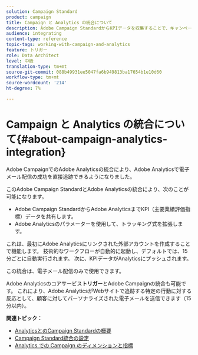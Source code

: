 ```yaml
---
solution: Campaign Standard
product: campaign
title: Campaign と Analytics の統合について
description: Adobe Campaign StandardからKPIデータを収集することで、キャンペーンデータをAdobe Analyticsと共有して、Adobe Campaignからの電子メールマーケティング指標を測定できるようになりました。
audience: integrating
content-type: reference
topic-tags: working-with-campaign-and-analytics
feature: トリガー
role: Data Architect
level: 中級
translation-type: tm+mt
source-git-commit: 088b49931ee5047fa6b949813ba17654b1e10d60
workflow-type: tm+mt
source-wordcount: '214'
ht-degree: 7%

---
```



# Campaign と Analytics の統合について{#about-campaign-analytics-integration}

Adobe CampaignでのAdobe Analyticsの統合により、Adobe Analyticsで電子メール配信の成功を直接追跡できるようになりました。

このAdobe Campaign StandardとAdobe Analyticsの統合により、次のことが可能になります。

* Adobe Campaign StandardからAdobe AnalyticsまでKPI（主要業績評価指標）データを共有します。
* Adobe Analyticsのパラメーターを使用して、トラッキング式を拡張します。

これは、最初にAdobe Analyticsにリンクされた外部アカウントを作成することで機能します。 技術的なワークフローが自動的に起動し、デフォルトでは、15分ごとに自動実行されます。 次に、KPIデータがAnalyticsにプッシュされます。

この統合は、電子メール配信のみで使用できます。

Adobe Analyticsのコアサービス&#x200B;**トリガー**&#x200B;とAdobe Campaignの統合も可能です。 これにより、Adobe AnalyticsがWebサイトで追跡する特定の行動に対する反応として、顧客に対してパーソナライズされた電子メールを送信できます（15分以内）。

**関連トピック：**

* [AnalyticsとのCampaign Standardの概要](https://docs.adobe.com/content/help/en/analytics/integration/adobe-campaign.html)
* [Campaign Standard統合の設定](https://docs.adobe.com/content/help/en/campaign-standard/using/integrating-with-adobe-cloud/working-with-campaign-and-analytics/configure-campaign-analytics-integration.html)
* [Analytics での Campaign のディメンションと指標](../../integrating/using/campaign-dimensions-and-metrics-in-analytics.md)
